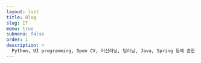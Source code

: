 ```yaml
---
layout: list
title: Blog
slug: IT
menu: true
submenu: false
order: 1
description: >
  Python, UI programming, Open CV, 머신러닝, 딥러닝, Java, Spring 등에 관한 글   
---
```

